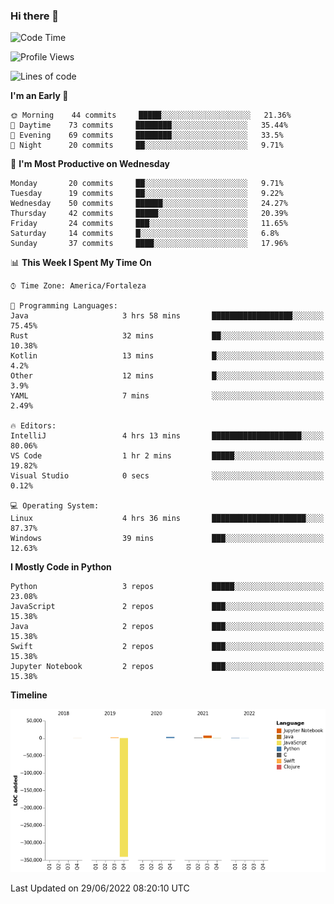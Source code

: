 ### Hi there 👋

<!--
**samuelpsouza/samuelpsouza** is a ✨ _special_ ✨ repository because its `README.md` (this file) appears on your GitHub profile.

Here are some ideas to get you started:

- 🔭 I’m currently working on ...
- 🌱 I’m currently learning ...
- 👯 I’m looking to collaborate on ...
- 🤔 I’m looking for help with ...
- 💬 Ask me about ...
- 📫 How to reach me: ...
- 😄 Pronouns: ...
- ⚡ Fun fact: ...
-->

<!--START_SECTION:waka-->
![Code Time](http://img.shields.io/badge/Code%20Time-0%20secs-blue)

![Profile Views](http://img.shields.io/badge/Profile%20Views-0-blue)

![Lines of code](https://img.shields.io/badge/From%20Hello%20World%20I%27ve%20Written--327%20Thousand%20lines%20of%20code-blue)

**I'm an Early 🐤** 

```text
🌞 Morning    44 commits     █████░░░░░░░░░░░░░░░░░░░░   21.36% 
🌆 Daytime    73 commits     ████████░░░░░░░░░░░░░░░░░   35.44% 
🌃 Evening    69 commits     ████████░░░░░░░░░░░░░░░░░   33.5% 
🌙 Night      20 commits     ██░░░░░░░░░░░░░░░░░░░░░░░   9.71%

```
📅 **I'm Most Productive on Wednesday** 

```text
Monday       20 commits     ██░░░░░░░░░░░░░░░░░░░░░░░   9.71% 
Tuesday      19 commits     ██░░░░░░░░░░░░░░░░░░░░░░░   9.22% 
Wednesday    50 commits     ██████░░░░░░░░░░░░░░░░░░░   24.27% 
Thursday     42 commits     █████░░░░░░░░░░░░░░░░░░░░   20.39% 
Friday       24 commits     ███░░░░░░░░░░░░░░░░░░░░░░   11.65% 
Saturday     14 commits     █░░░░░░░░░░░░░░░░░░░░░░░░   6.8% 
Sunday       37 commits     ████░░░░░░░░░░░░░░░░░░░░░   17.96%

```


📊 **This Week I Spent My Time On** 

```text
⌚︎ Time Zone: America/Fortaleza

💬 Programming Languages: 
Java                     3 hrs 58 mins       ██████████████████░░░░░░░   75.45% 
Rust                     32 mins             ██░░░░░░░░░░░░░░░░░░░░░░░   10.38% 
Kotlin                   13 mins             █░░░░░░░░░░░░░░░░░░░░░░░░   4.2% 
Other                    12 mins             █░░░░░░░░░░░░░░░░░░░░░░░░   3.9% 
YAML                     7 mins              ░░░░░░░░░░░░░░░░░░░░░░░░░   2.49%

🔥 Editors: 
IntelliJ                 4 hrs 13 mins       ████████████████████░░░░░   80.06% 
VS Code                  1 hr 2 mins         █████░░░░░░░░░░░░░░░░░░░░   19.82% 
Visual Studio            0 secs              ░░░░░░░░░░░░░░░░░░░░░░░░░   0.12%

💻 Operating System: 
Linux                    4 hrs 36 mins       █████████████████████░░░░   87.37% 
Windows                  39 mins             ███░░░░░░░░░░░░░░░░░░░░░░   12.63%

```

**I Mostly Code in Python** 

```text
Python                   3 repos             █████░░░░░░░░░░░░░░░░░░░░   23.08% 
JavaScript               2 repos             ███░░░░░░░░░░░░░░░░░░░░░░   15.38% 
Java                     2 repos             ███░░░░░░░░░░░░░░░░░░░░░░   15.38% 
Swift                    2 repos             ███░░░░░░░░░░░░░░░░░░░░░░   15.38% 
Jupyter Notebook         2 repos             ███░░░░░░░░░░░░░░░░░░░░░░   15.38%

```


**Timeline**

![Chart not found](https://raw.githubusercontent.com/samuelpsouza/samuelpsouza/main/charts/bar_graph.png) 


 Last Updated on 29/06/2022 08:20:10 UTC
<!--END_SECTION:waka-->